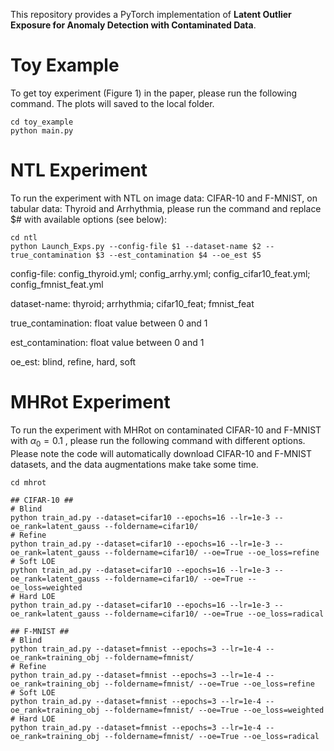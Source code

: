 This repository provides a PyTorch implementation of **Latent Outlier Exposure for Anomaly Detection with Contaminated Data**.

# Toy Example

To get toy experiment (Figure 1) in the paper, please run the following command. The plots will saved to the local folder.

```
cd toy_example
python main.py
```

# NTL Experiment

To run the experiment with NTL on image data: CIFAR-10 and F-MNIST, on tabular data: Thyroid and Arrhythmia, please run the command and replace \$# with available options (see below): 

```
cd ntl
python Launch_Exps.py --config-file $1 --dataset-name $2 --true_contamination $3 --est_contamination $4 --oe_est $5
```

config-file: config_thyroid.yml; config_arrhy.yml; config_cifar10_feat.yml; config_fmnist_feat.yml

dataset-name: thyroid; arrhythmia; cifar10_feat; fmnist_feat

true_contamination: float value between 0 and 1

est_contamination: float value between 0 and 1

oe_est: blind, refine, hard, soft

# MHRot Experiment

To run the experiment with MHRot on contaminated CIFAR-10 and F-MNIST with $\alpha_0=0.1$ , please run the following command with different options. Please note the code will automatically download CIFAR-10 and F-MNIST datasets, and the data augmentations make take some time.

```
cd mhrot

## CIFAR-10 ##
# Blind
python train_ad.py --dataset=cifar10 --epochs=16 --lr=1e-3 --oe_rank=latent_gauss --foldername=cifar10/
# Refine
python train_ad.py --dataset=cifar10 --epochs=16 --lr=1e-3 --oe_rank=latent_gauss --foldername=cifar10/ --oe=True --oe_loss=refine
# Soft LOE
python train_ad.py --dataset=cifar10 --epochs=16 --lr=1e-3 --oe_rank=latent_gauss --foldername=cifar10/ --oe=True --oe_loss=weighted
# Hard LOE
python train_ad.py --dataset=cifar10 --epochs=16 --lr=1e-3 --oe_rank=latent_gauss --foldername=cifar10/ --oe=True --oe_loss=radical

## F-MNIST ##
# Blind
python train_ad.py --dataset=fmnist --epochs=3 --lr=1e-4 --oe_rank=training_obj --foldername=fmnist/
# Refine
python train_ad.py --dataset=fmnist --epochs=3 --lr=1e-4 --oe_rank=training_obj --foldername=fmnist/ --oe=True --oe_loss=refine
# Soft LOE
python train_ad.py --dataset=fmnist --epochs=3 --lr=1e-4 --oe_rank=training_obj --foldername=fmnist/ --oe=True --oe_loss=weighted
# Hard LOE
python train_ad.py --dataset=fmnist --epochs=3 --lr=1e-4 --oe_rank=training_obj --foldername=fmnist/ --oe=True --oe_loss=radical
```
